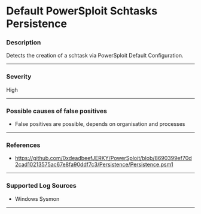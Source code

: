 # Default PowerSploit Schtasks Persistence
### Description

Detects the creation of a schtask via PowerSploit Default Configuration.

-------------------
### Severity

High

-------------------
<!---
### Detailed Information

- Why is this alert triggered?
- What are the typical causes that generate this alert? (e.g. port scans, unusual file access activity, etc...)
- Which corroborating information should be looked up?
- Any supporting queries to get more information?
- Any supporting visualizations to get more information?

-------------------
--->
### Possible causes of false positives

- False positives are possible, depends on organisation and processes

-------------------
### References

- https://github.com/0xdeadbeefJERKY/PowerSploit/blob/8690399ef70d2cad10213575ac67e8fa90ddf7c3/Persistence/Persistence.psm1

-------------------
### Supported Log Sources

- Windows Sysmon

-------------------
